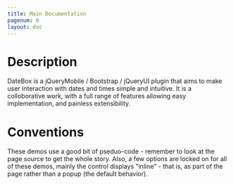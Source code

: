 ```yaml
---
title: Main Documentation
pagenum: 0
layout: doc
---
```


# Description
DateBox is a jQueryMobile / Bootstrap / jQueryUI plugin that aims to make user interaction with dates and
times simple and intuitive. It is a colloborative work, with a full range of features
allowing easy implementation, and painless extensibility.


# Conventions
These demos use a good bit of pseduo-code - remember to look at the page source to
get the whole story.  Also, a few options are locked on for all of these demos, mainly
the control displays "inline" - that is, as part of the page rather than a popup
(the default behavior).


